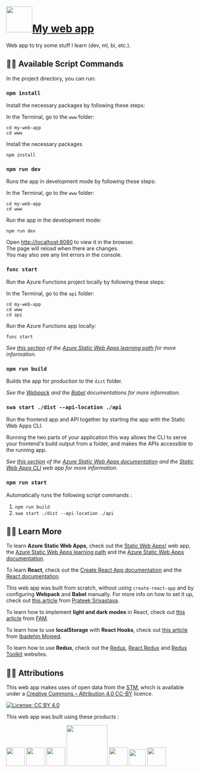 #  <a href="https://www.renaudjmathieu.com"><img src="https://raw.githubusercontent.com/renaudjmathieu/my-web-app/main/www/src/img/elephant.svg" width="70">My web app</a>


Web app to try some stuff I learn (dev, ml, bi, etc.).

## :technologist: Available Script Commands

In the project directory, you can run:

### `npm install`

Install the necessary packages by following these steps:

In the Terminal, go to the `www` folder:
```	
cd my-web-app
cd www
```	
Install the necessary packages
```	
npm install
```	

### `npm run dev`

Runs the app in development mode by following these steps:

In the Terminal, go to the `www` folder:
```	
cd my-web-app
cd www
```	
Run the app in the development mode: 
```	
npm run dev
```	
Open [http://localhost:8080](http://localhost:8080) to view it in the browser.\
The page will reload when there are changes.\
You may also see any lint errors in the console.

### `func start`
Run the Azure Functions project locally by following these steps:

In the Terminal, go to the `api` folder:
```	
cd my-web-app
cd www
cd api
```	
Run the Azure Functions app locally: 
```	
func start
```	

*See [this section](https://learn.microsoft.com/en-us/training/modules/publish-static-web-app-api-preview-url/4-exercise-function-app?pivots=react) of the [Azure Static Web Apps learning path](https://learn.microsoft.com/en-us/training/paths/azure-static-web-apps/) for more information.*

### `npm run build`

Builds the app for production to the `dist` folder.

*See the [Webpack](https://webpack.js.org/guides/getting-started/) and the [Babel](https://babeljs.io/docs/en/) documentations for more information.*

### `swa start ./dist --api-location ./api`

Run the frontend app and API together by starting the app with the Static Web Apps CLI.

Running the two parts of your application this way allows the CLI to serve your frontend's build output from a folder, and makes the APIs accessible to the running app.

*See [this section](https://learn.microsoft.com/en-us/azure/static-web-apps/add-api?tabs=vanilla-javascript#run-the-frontend-and-api-locally) of the [Azure Static Web Apps documentation](https://learn.microsoft.com/en-us/azure/static-web-apps/overview) and the [Static Web Apps CLI](https://azure.github.io/static-web-apps-cli/) web app for more information.*

### `npm run start`

Automatically runs the following script commands : 
1. <code>npm run build</code>
2. <code>swa start ./dist --api-location ./api</code>

## :teacher: Learn More

To learn **Azure Static Web Apps**, check out the [Static Web Apps!](https://www.azurestaticwebapps.dev/) web app, the [Azure Static Web Apps learning path](https://learn.microsoft.com/en-us/training/paths/azure-static-web-apps/) and the [Azure Static Web Apps documentation](https://learn.microsoft.com/en-us/azure/static-web-apps/overview).

To learn **React**, check out the [Create React App documentation](https://facebook.github.io/create-react-app/docs/getting-started) and the [React documentation](https://reactjs.org/).

This web app was built from scratch, without using <code>create-react-app</code> and by configuring **Webpack** and **Babel** manually. For more info on how to set it up, check out [this article](https://medium.com/age-of-awareness/setup-react-with-webpack-and-babel-5114a14a47e9) from [Prateek Srivastava](https://medium.com/@prateeksrt).

To learn how to implement **light and dark modes** in React, check out [this article](https://levelup.gitconnected.com/dark-mode-in-react-533faaee3c6e) from [FAM](https://famzil.medium.com).

To learn how to use **localStorage** with **React Hooks**, check out [this article](https://blog.logrocket.com/using-localstorage-react-hooks/) from [Ibadehin Mojeed](https://blog.logrocket.com/author/ibadehinmojeed/).

To learn how to use **Redux**, check out the [Redux](https://redux.js.org), [React Redux](https://react-redux.js.org) and [Redux Toolkit](https://redux-toolkit.js.org) websites.

## :judge: Attributions

This web app makes uses of open data from the [STM](https://www.stm.info/en/about/developers), which is available under a [Creative Commons – Attribution 4.0 CC-BY](https://creativecommons.org/licenses/by/4.0) licence.

[![License: CC BY 4.0](https://img.shields.io/badge/License-CC_BY_4.0-lightgrey.svg)](https://creativecommons.org/licenses/by/4.0/)

This web app was built using these products :

[<img src="https://powerapps.microsoft.com/images/application-logos/svg/powerbi.svg" width="50">][powerbi]
[<img src="https://ms-azuretools.gallerycdn.vsassets.io/extensions/ms-azuretools/vscode-azurestaticwebapps/0.11.3/1665693006913/Microsoft.VisualStudio.Services.Icons.Default" width="50">][azure-static-web-apps]
[<img src="https://raw.githubusercontent.com/webpack/media/master/logo/icon-square-big.png" width="50">][webpack]
[<img src="https://d33wubrfki0l68.cloudfront.net/7a197cfe44548cc1a3f581152af70a3051e11671/78df8/img/babel.svg" width="110">][babel]
[<img src="https://upload.wikimedia.org/wikipedia/commons/thumb/a/a7/React-icon.svg/1024px-React-icon.svg.png" width="50">][react]
[<img src="https://react-bootstrap.github.io/logo.svg" width="45">][react-bootstrap]
[<img src="https://d33wubrfki0l68.cloudfront.net/0834d0215db51e91525a25acf97433051f280f2f/c30f5/img/redux.svg" width="50">][redux]

[powerbi]: https://powerbi.microsoft.com/en-us/
[azure-static-web-apps]: https://azure.microsoft.com/en-us/products/app-service/static/
[webpack]: https://webpack.js.org
[babel]: https://babeljs.io
[react]: https://reactjs.org
[react-bootstrap]: https://react-bootstrap.github.io/
[redux]: https://redux.js.org
